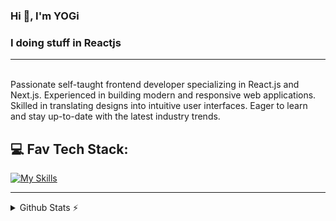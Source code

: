 <h3>Hi 👋, I'm YOGi</h3>

### I doing stuff in Reactjs
<hr />
<br />
Passionate self-taught frontend developer specializing in React.js and Next.js. Experienced in building modern and responsive web applications. Skilled in translating designs into intuitive user interfaces. Eager to learn and stay up-to-date with the latest industry trends.

## 💻 Fav Tech Stack:

[![My Skills](https://skillicons.dev/icons?i=js,ts,react,nextjs,tailwind)](https://skillicons.dev)

<hr />
    
<details>
  <summary>Github Stats ⚡</summary>
  
  <a href="#">![Github stats](https://github-readme-stats.vercel.app/api?username=yogyy&theme=blueberry&count_private=true&hide_border=true&line_height=20)</a>
  <a href="#">![Top Langs](https://github-readme-stats.vercel.app/api/top-langs/?username=yogyy&layout=compact&theme=blueberry&count_private=true&hide_border=true)</a>
</details>

